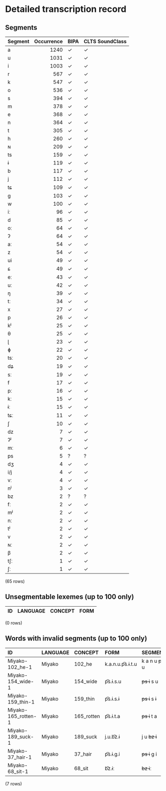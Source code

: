 
# Detailed transcription record

## Segments

| Segment | Occurrence | BIPA | CLTS SoundClass |
|:----------|-------------:|:-------|:------------------|
| a | 1240 | ✓ | ✓ |
| u | 1031 | ✓ | ✓ |
| i | 1003 | ✓ | ✓ |
| r | 567 | ✓ | ✓ |
| k | 547 | ✓ | ✓ |
| o | 536 | ✓ | ✓ |
| s | 394 | ✓ | ✓ |
| m | 378 | ✓ | ✓ |
| e | 368 | ✓ | ✓ |
| n | 364 | ✓ | ✓ |
| t | 305 | ✓ | ✓ |
| h | 260 | ✓ | ✓ |
| ɴ | 209 | ✓ | ✓ |
| ts | 159 | ✓ | ✓ |
| ɨ | 119 | ✓ | ✓ |
| b | 117 | ✓ | ✓ |
| j | 112 | ✓ | ✓ |
| tɕ | 109 | ✓ | ✓ |
| g | 103 | ✓ | ✓ |
| w | 100 | ✓ | ✓ |
| iː | 96 | ✓ | ✓ |
| d | 85 | ✓ | ✓ |
| oː | 64 | ✓ | ✓ |
| ʔ | 64 | ✓ | ✓ |
| aː | 54 | ✓ | ✓ |
| z | 54 | ✓ | ✓ |
| ui | 49 | ✓ | ✓ |
| ɕ | 49 | ✓ | ✓ |
| eː | 43 | ✓ | ✓ |
| uː | 42 | ✓ | ✓ |
| ŋ | 39 | ✓ | ✓ |
| tː | 34 | ✓ | ✓ |
| x | 27 | ✓ | ✓ |
| p | 26 | ✓ | ✓ |
| kʲ | 25 | ✓ | ✓ |
| θ | 25 | ✓ | ✓ |
| ɭ | 23 | ✓ | ✓ |
| ɸ | 22 | ✓ | ✓ |
| tsː | 20 | ✓ | ✓ |
| dʑ | 19 | ✓ | ✓ |
| sː | 19 | ✓ | ✓ |
| f | 17 | ✓ | ✓ |
| pː | 16 | ✓ | ✓ |
| kː | 15 | ✓ | ✓ |
| ɨː | 15 | ✓ | ✓ |
| tɕː | 11 | ✓ | ✓ |
| ʃ | 10 | ✓ | ✓ |
| dz | 7 | ✓ | ✓ |
| ʔʲ | 7 | ✓ | ✓ |
| mː | 6 | ✓ | ✓ |
| ps | 5 | ? | ? |
| dʒ | 4 | ✓ | ✓ |
| i/j | 4 | ✓ | ✓ |
| vː | 4 | ✓ | ✓ |
| nʲ | 3 | ✓ | ✓ |
| bz | 2 | ? | ? |
| fː | 2 | ✓ | ✓ |
| mʲ | 2 | ✓ | ✓ |
| nː | 2 | ✓ | ✓ |
| tʲ | 2 | ✓ | ✓ |
| v | 2 | ✓ | ✓ |
| ɴː | 2 | ✓ | ✓ |
| β | 2 | ✓ | ✓ |
| tʃː | 1 | ✓ | ✓ |
| ʃː | 1 | ✓ | ✓ |

(65 rows)



## Unsegmentable lexemes (up to 100 only)

| ID | LANGUAGE | CONCEPT | FORM |
|------|------------|-----------|--------|

(0 rows)



## Words with invalid segments (up to 100 only)

| ID | LANGUAGE | CONCEPT | FORM | SEGMENTS |
|:--------------------|:-----------|:-----------|:-----------------|:--------------------------|
| Miyako-102_he-1 | Miyako | 102_he | k.a.n.u.p͡s.ɨ.t.u | k a n u <s> ps </s> ɨ t u |
| Miyako-154_wide-1 | Miyako | 154_wide | p͡s.ɨ.s.u | <s> ps </s> ɨ s u |
| Miyako-159_thin-1 | Miyako | 159_thin | p͡s.ɨ.s.ɨ | <s> ps </s> ɨ s ɨ |
| Miyako-165_rotten-1 | Miyako | 165_rotten | p͡s.ɨ.t.a | <s> ps </s> ɨ t a |
| Miyako-189_suck-1 | Miyako | 189_suck | j.u.b͡z.ɨ | j u <s> bz </s> ɨ |
| Miyako-37_hair-1 | Miyako | 37_hair | p͡s.ɨ.g.i | <s> ps </s> ɨ g i |
| Miyako-68_sit-1 | Miyako | 68_sit | b͡z.ɨː | <s> bz </s> ɨː |

(7 rows)


